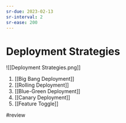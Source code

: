 ```yaml
---
sr-due: 2023-02-13
sr-interval: 2
sr-ease: 200
---
```


# Deployment Strategies

![[Deployment Strategies.png]]

1. [[Big Bang Deployment]]
2. [[Rolling Deployment]]
3. [[Blue-Green Deployment]]
4. [[Canary Deployment]]
5. [[Feature Toggle]]

#review 